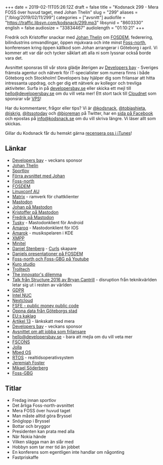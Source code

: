 +++
date = 2019-02-11T05:26:12Z
draft = false
title = "Kodsnack 299 - Mera FOSS över huvud taget, med Johan Thelin"
slug = "299"
aliases = ["/blog/2019/02/11/299"]
categories = ["avsnitt"]
audiofile = "https://traffic.libsyn.com/kodsnack/299.mp3"
libsynid = "8603330"
english = false
audiosize = "33834467"
audiolength = "01:10:21"
+++

Fredrik och Kristoffer snackar med [Johan Thelin](http://e8johan.se/) om [FOSDEM](https://fosdem.org/2019/), federering, bilindustrins omvandlingar, öppen mjukvara och inte minst [Foss-north](https://foss-north.se/2019/), konferensen kring öppen källkod som Johan arrangerar i Göteborg i april. Vi kommer att var där och tycker såklart att alla ni som lyssnar också borde vara det.

Avsnittet sponsras till vår stora glädje återigen av [Developers bay](http://developersbay.se/) - Sveriges främsta agentur och nätverk för IT-specialister som numera finns i både Göteborg och Stockholm! Developers bay hjälper dig som frilansar att hitta intressanta uppdrag, och ger dig ett nätverk av kollegor och trevliga aktiviteter. Surfa in på [developersbay.se](http://developersbay.se/) eller skicka ett mejl till [hello@developersbay.se](mailto:hello@developersbay.se) om du vill veta mer!
Ett stort tack till [Cloudnet](http://www.cloudnet.se) som sponsrar vår [VPS](http://en.wikipedia.org/wiki/Virtual_private_server)!

Har du kommentarer, frågor eller tips? Vi är [@kodsnack](https://www.twitter.com/kodsnack), [@tobiashieta](https://www.twitter.com/tobiashieta), [@iskrig](https://www.twitter.com/iskrig), [@itssotoday](https://twitter.com/itssotoday) och [@bjoreman](https://www.twitter.com/bjoreman) på Twitter, har en [sida på Facebook](https://www.facebook.com/kodsnack) och epostas på [info@kodsnack.se](mailto:info@kodsnack.se) om du vill skriva längre. Vi läser allt som skickas.

Gillar du Kodsnack får du hemskt gärna [recensera oss i iTunes](http://itunes.apple.com/se/podcast/kodsnack/id561631498?l=en)!

## Länkar ##
* [Developers bay](http://developersbay.se/) - veckans sponsor
* [Johan Thelin](http://e8johan.se/)
* [Sportlov](https://sv.wikipedia.org/wiki/Sportlov_i_Sverige)
* [Förra avsnittet med Johan](https://kodsnack.se/251/)
* [Foss-north](https://foss-north.se/2019/)
* [FOSDEM](https://fosdem.org/2019/)
* [Linuxconf AU](https://linux.conf.au/)
* [Matrix](https://matrix.org/blog/home/) - ramverk för chattklienter
* [Mastodon](https://joinmastodon.org/)
* [Johan på Mastodon](https://mastodon.technology/@e8johan)
* [Kristoffer på Mastodon](https://mastodon.acc.umu.se/@krig)
* [Fredrik på Mastodon](https://toot.cafe/@bjoreman)
* [Tusky](https://tuskyapp.github.io/) - Mastodonklient för Android
* [Amaroq](https://github.com/ReticentJohn/Amaroq) - Mastodonklient för IOS
* [Amarok](https://amarok.kde.org/) - musikspelaren i KDE
* [XMPP](https://en.wikipedia.org/wiki/XMPP)
* [Minitel](https://en.wikipedia.org/wiki/Minitel)
* [Daniel Stenberg](https://daniel.haxx.se/) - [Curls](https://curl.haxx.se/) skapare
* [Daniels presentationer på FOSDEM](https://fosdem.org/2019/schedule/speaker/daniel_stenberg/)
* [Foss-north och Foss-GBG på Youtube](https://www.youtube.com/channel/UCQvR8lgE9rishcKT_hZT6eQ)
* [Kuro studio](http://kurostudio.com/)
* [Trolltech](https://en.wikipedia.org/wiki/The_Qt_Company)
* [The innovator's dilemma](https://en.wikipedia.org/wiki/The_Innovator%27s_Dilemma)
* [Talk från Structure 2016 av Bryan Cantrill](https://vimeo.com/190937358) - disruption från teknikvärlden letar sig ut i resten av världen
* [GDPR](https://en.wikipedia.org/wiki/General_Data_Protection_Regulation)
* [Intel NUC](https://en.wikipedia.org/wiki/Next_Unit_of_Computing)
* [Nextcloud](https://en.wikipedia.org/wiki/Nextcloud)
* [FSFE - public money public code](https://vimeo.com/232524527)
* [Öppna data från Göteborgs stad](https://goteborg.se/wps/portal/start/kommun-o-politik/kommunfakta/stadens-digitala-service/oppna-data/!ut/p/z1/hY6xDoIwGISfhrX_T6lQ3JpANOhqwC4GTC0klJJSbeLTi6OJxtsu913uQEIDcmofg279YKd2XP1ZphdGdxhXLD7wtGQoTkWxpzEmoqRQ_wPkGuMPCYQK5NAZEq6GIKF0k3HK85xnjOdpnr33xdQlXIN06qaccuTu1lu99_OyjTDCEALR1upRkas1EX6r9Hbx0HySMJvmeVS1eAGE8Eap/dz/d5/L2dBISEvZ0FBIS9nQSEh/)
* [EU:s kaklag](https://it-ord.idg.se/ord/kaklagen/)
* [Artikel 13](https://www.wired.co.uk/article/what-is-article-13-article-11-european-directive-on-copyright-explained-meme-ban) - länkskatt med mera
* [Developers bay](http://developersbay.se/) - veckans sponsor
* [Avsnittet om att jobba som frilansare](https://kodsnack.se/223/)
* [hello@developersbay.se](mailto:hello@developersbay.se) - bara att mejla om du vill veta mer
* [FSCONS](https://fscons.org/XII/)
* [Jolla](https://en.wikipedia.org/wiki/Jolla)
* [Mbed OS](https://www.mbed.com/en/)
* [RTOS](https://en.wikipedia.org/wiki/Real-time_operating_system) - realtidsoperativsystem
* [Jeremiah Foster](http://jeremiahfoster.com/)
* [Mikael Söderberg](https://twitter.com/z80mikael)
* [Foss-GBG](https://foss-gbg.se/)

## Titlar ##
* Fredag innan sportlov
* Det årliga Foss-north-avsnittet
* Mera FOSS över huvud taget
* Man måste alltid göra Bryssel
* Snöglopp i Bryssel
* Bottar och bryggor
* Presidenten kan prata med alla
* När Nokia hände
* Vilken slägga man än slår med
* Hobbyn som tar mer tid än jobbet
* En konferens som egentligen inte handlar om någonting
* Fastpriskaffe